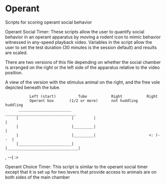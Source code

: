 # Operant
Scripts for scoring operant social behavior

Operant Social Timer:
These scripts allow the user to quantify social behavior in an operant apparatus by moving a rodent icon to mimic behavior witnessed in any-speed playback video. 
Variables in the script allow the user to set the test duration (30 minutes is the session default) and results are scaled.

There are two versions of this file depending on whether the social chamber is arranged on the right or the left side of the apparatus relative to the video position.


A view of the version with the stimulus animal on the right, and the free vole depicted beneath the tube.

               Left (start)          Tube           Right           Right
               Operant box       (1/2 or more)      not huddling    huddling
          ________________________           ________________________________ 
         |                        |         |                                |
         |                        |_________|                                |
         |                        |_________|                        <: )--  |
         |________________________|         |________________________________|

,                                   --( :>                                 




Operant Choice Timer:
This script is similar to the operant social timer except that it is set up for two levers that provide access to animals are on both sides of the main chamber
